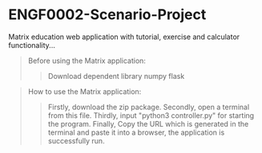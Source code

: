 # ENGF0002-Scenario-Project
Matrix education web application with tutorial, exercise and calculator functionality...

>Before using the Matrix application:
>>Download dependent library
>>numpy
>>flask

>How to use the Matrix application:
>>Firstly, download the zip package.
>>Secondly, open a terminal from this file.
>>Thirdly, input "python3 controller.py" for starting the program.
>>Finally, Copy the URL which is generated in the terminal and paste it into a browser, the application is successfully run.
